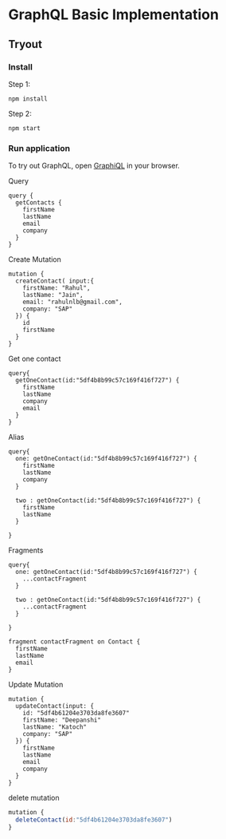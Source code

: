 # GraphQL Basic Implementation

## Tryout

### Install

Step 1:

```
npm install
```

Step 2:

```
npm start
```

### Run application

To try out GraphQL, open [GraphiQL](http://localhost:8080/graphql) in your browser.

Query

```gql
query {
  getContacts {
    firstName
    lastName
    email
    company
  }
}
```

Create Mutation

```gql
mutation {
  createContact( input:{
    firstName: "Rahul",
    lastName: "Jain",
    email: "rahulnlb@gmail.com",
    company: "SAP"
  }) {
    id
    firstName
  }
}
```

Get one contact

```gql
query{
  getOneContact(id:"5df4b8b99c57c169f416f727") {
    firstName
    lastName
    company
    email
  }
}
```

Alias

```gql
query{
  one: getOneContact(id:"5df4b8b99c57c169f416f727") {
    firstName
    lastName
    company
  }
  
  two : getOneContact(id:"5df4b8b99c57c169f416f727") {
    firstName
    lastName
  }
  
}
```

Fragments

```gql
query{
  one: getOneContact(id:"5df4b8b99c57c169f416f727") {
    ...contactFragment
  }
  
  two : getOneContact(id:"5df4b8b99c57c169f416f727") {
    ...contactFragment
  }
  
}

fragment contactFragment on Contact {
  firstName
  lastName
  email
}
```

Update Mutation

```gql
mutation {
  updateContact(input: {
    id: "5df4b61204e3703da8fe3607"
    firstName: "Deepanshi"
    lastName: "Katoch"
    company: "SAP"
  }) {
    firstName
    lastName
    email
    company
  }
}
```

delete mutation

```JavaScript
mutation {
  deleteContact(id:"5df4b61204e3703da8fe3607")
}
```
